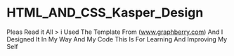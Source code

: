 # HTML_AND_CSS_Kasper_Design

Pleas Read it All > i Used The Template  From (www.graphberry.com) And I Designed It In My Way And My Code
This Is For Learning And Improving My Self
